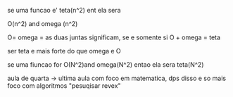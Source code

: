 se uma funcao e' teta(n^2) ent ela sera 

O(n^2) and omega (n^2)

O= 
omega = 
as duas juntas significam, se e somente si
O + omega = teta

ser teta e mais forte do que omega e O


se uma fiuncao for O(N^2)and omega(N^2) entao ela sera teta(N^2)

aula de quarta -> ultima aula com foco em matematica, dps disso e so mais foco com algoritmos
"pesuqisar revex"
